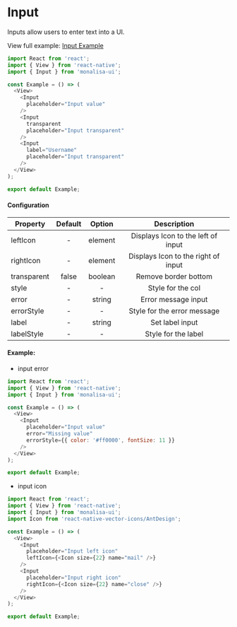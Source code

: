# Input

Inputs allow users to enter text into a UI.


View full example: [Input Example](https://github.com/tuantvk/monalisa-ui/blob/master/example/Input/index.js)

```javascript
import React from 'react';
import { View } from 'react-native';
import { Input } from 'monalisa-ui';

const Example = () => (
  <View>
    <Input
      placeholder="Input value"
    />
    <Input
      transparent
      placeholder="Input transparent"
    />
    <Input
      label="Username"
      placeholder="Input transparent"
    />
  </View>
);

export default Example;
```

#### Configuration

| Property      | Default       | Option    | Description  |
| ------------- |:-------------:|:---------:|:------------:|
| leftIcon      | -             | element   | Displays Icon to the left of input |
| rightIcon     | -             | element   | Displays Icon to the right of input |
| transparent   | false         | boolean   | Remove border bottom |
| style         | -             | -         | Style for the col |
| error         | -             | string    | Error message input |
| errorStyle    | -             | -         | Style for the error message |
| label         | -             | string    | Set label input |
| labelStyle    | -             | -         | Style for the label |


#### Example:

- input error

```javascript
import React from 'react';
import { View } from 'react-native';
import { Input } from 'monalisa-ui';

const Example = () => (
  <View>
    <Input
      placeholder="Input value"
      error="Missing value"
      errorStyle={{ color: '#ff0000', fontSize: 11 }}
    />
  </View>
);

export default Example;
```

- input icon

```javascript
import React from 'react';
import { View } from 'react-native';
import { Input } from 'monalisa-ui';
import Icon from 'react-native-vector-icons/AntDesign';

const Example = () => (
  <View>
    <Input
      placeholder="Input left icon"
      leftIcon={<Icon size={22} name="mail" />}
    />
    <Input
      placeholder="Input right icon"
      rightIcon={<Icon size={22} name="close" />}
    />
  </View>
);

export default Example;
```